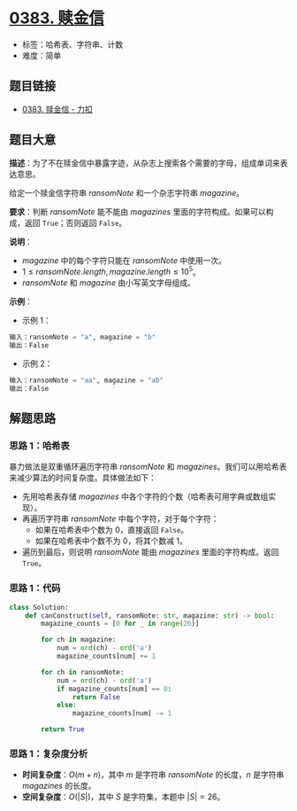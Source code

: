 # [0383. 赎金信](https://leetcode.cn/problems/ransom-note/)

- 标签：哈希表、字符串、计数
- 难度：简单

## 题目链接

- [0383. 赎金信 - 力扣](https://leetcode.cn/problems/ransom-note/)

## 题目大意

**描述**：为了不在赎金信中暴露字迹，从杂志上搜索各个需要的字母，组成单词来表达意思。

给定一个赎金信字符串 $ransomNote$ 和一个杂志字符串 $magazine$。

**要求**：判断 $ransomNote$ 能不能由 $magazines$ 里面的字符构成。如果可以构成，返回 `True`；否则返回 `False`。

**说明**：

- $magazine$ 中的每个字符只能在 $ransomNote$ 中使用一次。
- $1 \le ransomNote.length, magazine.length \le 10^5$。
- $ransomNote$ 和 $magazine$ 由小写英文字母组成。

**示例**：

- 示例 1：

```python
输入：ransomNote = "a", magazine = "b"
输出：False
```

- 示例 2：

```python
输入：ransomNote = "aa", magazine = "ab"
输出：False
```

## 解题思路

### 思路 1：哈希表

暴力做法是双重循环遍历字符串 $ransomNote$ 和 $magazines$。我们可以用哈希表来减少算法的时间复杂度。具体做法如下：

- 先用哈希表存储 $magazines$ 中各个字符的个数（哈希表可用字典或数组实现）。
- 再遍历字符串 $ransomNote$ 中每个字符，对于每个字符：
  - 如果在哈希表中个数为 $0$，直接返回 `False`。
  - 如果在哈希表中个数不为 $0$，将其个数减 $1$。
- 遍历到最后，则说明 $ransomNote$ 能由 $magazines$ 里面的字符构成。返回 `True`。

### 思路 1：代码

```python
class Solution:
    def canConstruct(self, ransomNote: str, magazine: str) -> bool:
        magazine_counts = [0 for _ in range(26)]

        for ch in magazine:
            num = ord(ch) - ord('a')
            magazine_counts[num] += 1

        for ch in ransomNote:
            num = ord(ch) - ord('a')
            if magazine_counts[num] == 0:
                return False
            else:
                magazine_counts[num] -= 1

        return True
```

### 思路 1：复杂度分析

- **时间复杂度**：$O(m + n)$，其中 $m$ 是字符串 $ransomNote$ 的长度，$n$ 是字符串 $magazines$ 的长度。
- **空间复杂度**：$O(|S|)$，其中 $S$ 是字符集，本题中 $|S| = 26$。

